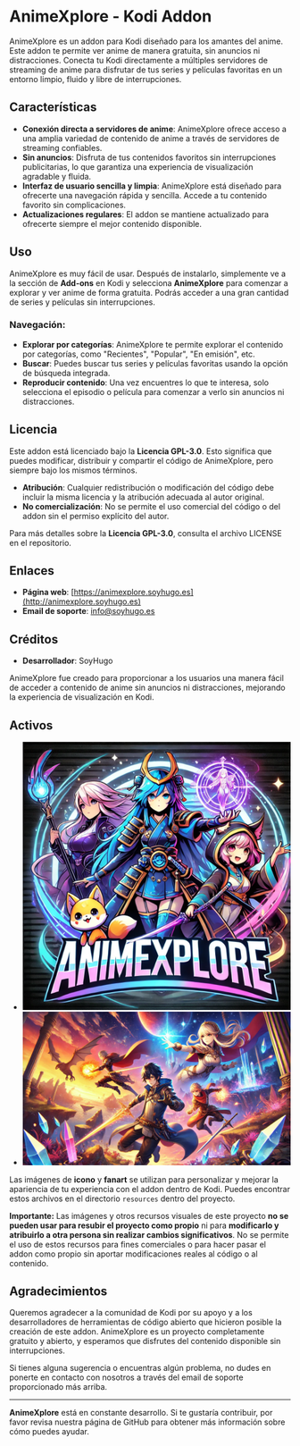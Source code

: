 # AnimeXplore - Kodi Addon

AnimeXplore es un addon para Kodi diseñado para los amantes del anime. Este addon te permite ver anime de manera gratuita, sin anuncios ni distracciones. Conecta tu Kodi directamente a múltiples servidores de streaming de anime para disfrutar de tus series y películas favoritas en un entorno limpio, fluido y libre de interrupciones.

## Características

- **Conexión directa a servidores de anime**: AnimeXplore ofrece acceso a una amplia variedad de contenido de anime a través de servidores de streaming confiables.
- **Sin anuncios**: Disfruta de tus contenidos favoritos sin interrupciones publicitarias, lo que garantiza una experiencia de visualización agradable y fluida.
- **Interfaz de usuario sencilla y limpia**: AnimeXplore está diseñado para ofrecerte una navegación rápida y sencilla. Accede a tu contenido favorito sin complicaciones.
- **Actualizaciones regulares**: El addon se mantiene actualizado para ofrecerte siempre el mejor contenido disponible.

## Uso

AnimeXplore es muy fácil de usar. Después de instalarlo, simplemente ve a la sección de **Add-ons** en Kodi y selecciona **AnimeXplore** para comenzar a explorar y ver anime de forma gratuita. Podrás acceder a una gran cantidad de series y películas sin interrupciones.

### Navegación:

- **Explorar por categorías**: AnimeXplore te permite explorar el contenido por categorías, como "Recientes", "Popular", "En emisión", etc.
- **Buscar**: Puedes buscar tus series y películas favoritas usando la opción de búsqueda integrada.
- **Reproducir contenido**: Una vez encuentres lo que te interesa, solo selecciona el episodio o película para comenzar a verlo sin anuncios ni distracciones.

## Licencia

Este addon está licenciado bajo la **Licencia GPL-3.0**. Esto significa que puedes modificar, distribuir y compartir el código de AnimeXplore, pero siempre bajo los mismos términos.

- **Atribución**: Cualquier redistribución o modificación del código debe incluir la misma licencia y la atribución adecuada al autor original.
- **No comercialización**: No se permite el uso comercial del código o del addon sin el permiso explícito del autor.

Para más detalles sobre la **Licencia GPL-3.0**, consulta el archivo LICENSE en el repositorio.

## Enlaces

- **Página web**: [https://animexplore.soyhugo.es](http://animexplore.soyhugo.es)
- **Email de soporte**: [info@soyhugo.es](mailto:info@soyhugo.es)

## Créditos

- **Desarrollador**: SoyHugo

AnimeXplore fue creado para proporcionar a los usuarios una manera fácil de acceder a contenido de anime sin anuncios ni distracciones, mejorando la experiencia de visualización en Kodi.

## Activos

- ![Icono](resources/icon.png)
- ![Fanart](resources/fanart.jpg)

Las imágenes de **icono** y **fanart** se utilizan para personalizar y mejorar la apariencia de tu experiencia con el addon dentro de Kodi. Puedes encontrar estos archivos en el directorio `resources` dentro del proyecto.

**Importante:** Las imágenes y otros recursos visuales de este proyecto **no se pueden usar para resubir el proyecto como propio** ni para **modificarlo y atribuirlo a otra persona sin realizar cambios significativos**. No se permite el uso de estos recursos para fines comerciales o para hacer pasar el addon como propio sin aportar modificaciones reales al código o al contenido.

## Agradecimientos

Queremos agradecer a la comunidad de Kodi por su apoyo y a los desarrolladores de herramientas de código abierto que hicieron posible la creación de este addon. AnimeXplore es un proyecto completamente gratuito y abierto, y esperamos que disfrutes del contenido disponible sin interrupciones.

Si tienes alguna sugerencia o encuentras algún problema, no dudes en ponerte en contacto con nosotros a través del email de soporte proporcionado más arriba.

---

**AnimeXplore** está en constante desarrollo. Si te gustaría contribuir, por favor revisa nuestra página de GitHub para obtener más información sobre cómo puedes ayudar.
